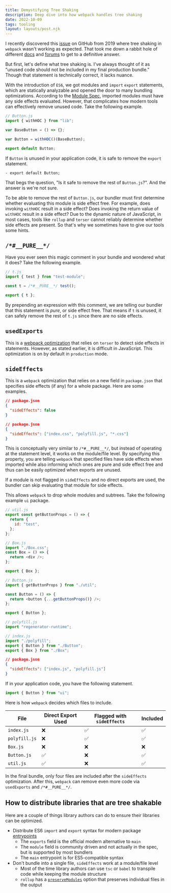 ```yaml
---
title: Demystifying Tree Shaking
description: Deep dive into how webpack handles tree shaking
date: 2022-10-09
tags: tooling
layout: layouts/post.njk
---
```


I recently discovered this [issue](https://github.com/webpack/webpack/issues/9337) on GitHub from 2019 where tree shaking in `webpack` wasn't working as expected. That took me down a rabbit hole of different [docs](https://webpack.js.org/guides/tree-shaking/) and [forums](https://stackoverflow.com/questions/55339256/tree-shaking-with-rollup) to get to a definitive answer.

But first, let's define what tree shaking is. I've always thought of it as "unused code should not be included in my final production bundle." Though that statement is technically correct, it lacks nuance.

With the introduction of `ES6`, we got modules and `import` `export` statements, which are statically analyzable and opened the door to many bundling optimizations. According to the [Module Spec](https://262.ecma-international.org/6.0/#sec-moduleevaluation), imported modules must have any side effects evaluated. However, that complicates how modern tools can effectively remove unused code. Take the following example.

```js
// Button.js
import { withHOC } from "lib";

var BaseButton = () => {};

var Button = withHOC()(BaseButton);

export default Button;
```

If `Button` is unused in your application code, it is safe to remove the `export` statement.

```diff-js
- export default Button;
```

That begs the question, "Is it safe to remove the rest of `Button.js`?". And the answer is we're not sure.

To be able to remove the rest of `Button.js`, our bundler must first determine whether evaluating this module is side effect free. For example, does invoking `withHOC` result in a side effect? Does invoking the return value of `withHOC` result in a side effect? Due to the dynamic nature of JavaScript, in most cases, tools like `rollup` and `terser` cannot reliably determine whether side effects are present. So that's why we sometimes have to give our tools some hints.

## `/*#__PURE__*/`

Have you ever seen this magic comment in your bundle and wondered what it does? Take the following example.

```js
// t.js
import { test } from "test-module";

const t = /*#__PURE__*/ test();

export { t };
```

By prepending an expression with this comment, we are telling our bundler that this statement is _pure_, or side effect free. That means if `t` is unused, it can safely remove the rest of `t.js` since there are no side effects.

## `usedExports`

This is a [webpack optimization](https://webpack.js.org/configuration/optimization/#optimizationusedexports) that relies on `terser` to detect side effects in statements. However, as stated earlier, it is difficult in JavaScript. This optimization is on by default in `production` mode.

## `sideEffects`

This is a `webpack` optimization that relies on a new field in `package.json` that specifies side effects (if any) for a whole package. Here are some examples.

```json
// package.json
{
  "sideEffects": false
}
```

```json
// package.json
{
  "sideEffects": ["index.css", "polyfill.js", "*.css"]
}
```

This is conceptually very similar to `/*#__PURE__*/`, but instead of operating at the statement level, it works on the module/file level. By specifying this property, you are telling `webpack` that specified files have side effects when imported while also informing which ones are pure and side effect free and thus can be easily optimized when exports are unused.

If a module is not flagged in `sideEffects` and no direct exports are used, the bundler can skip evaluating that module for side effects.

This allows `webpack` to drop whole modules and subtrees. Take the following example `ui` package.

```js
// util.js
export const getButtonProps = () => {
  return {
    id: "test",
  };
};
```

```js
// Box.js
import "./Box.css";
const Box = () => {
  return <div />;
};

export { Box };
```

```js
// Button.js
import { getButtonProps } from "./util";

const Button = () => {
  return <button {...getButtonProps()} />;
};

export { Button };
```

```js
// polyfill.js
import "regenerator-runtime";
```

```js
// index.js
import "./polyfill";
export { Button } from "./Button";
export { Box } from "./Box";
```

```json
// package.json
{
  "sideEffects": ["index.js", "polyfill.js"]
}
```

If in your application code, you have the following statement.

```js
import { Button } from "ui";
```

Here is how `webpack` decides which files to include.

| File          | Direct Export Used | Flagged with `sideEffects` | Included |
| ------------- | ------------------ | -------------------------- | -------- |
| `index.js`    | ❌                 | ✅                         | ✅       |
| `polyfill.js` | ❌                 | ✅                         | ✅       |
| `Box.js`      | ❌                 | ❌                         | ❌       |
| `Button.js`   | ✅                 | ❌                         | ✅       |
| `util.js`     | ✅                 | ❌                         | ✅       |

In the final bundle, only four files are included after the `sideEffects` optimization. After this, `webpack` can remove even more code via `usedExports` and `/*#__PURE__*/`.

## How to distribute libraries that are tree shakable

Here are a couple of things library authors can do to ensure their libraries can be optimized.

- Distribute ES6 `import` and `export` syntax for modern package [entrypoints](https://nodejs.org/api/packages.html#package-entry-points)
  - The `exports` field is the official modern alternative to `main`
  - The `module` field is community driven and not actually in the spec, but is supported by most bundlers
  - The `main` entrypoint is for ES5-compatible syntax
- Don't bundle into a single file, `sideEffects` work at a module/file level
  - Most of the time library authors can use `tsc` or `babel` to transpile code while keeping the module structure
  - `rollup` has a [`preserveModules`](https://rollupjs.org/guide/en/#outputpreservemodules) option that preserves individual files in the output
